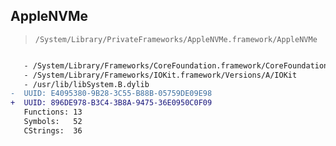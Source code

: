 ## AppleNVMe

> `/System/Library/PrivateFrameworks/AppleNVMe.framework/AppleNVMe`

```diff

   - /System/Library/Frameworks/CoreFoundation.framework/CoreFoundation
   - /System/Library/Frameworks/IOKit.framework/Versions/A/IOKit
   - /usr/lib/libSystem.B.dylib
-  UUID: E4095380-9B28-3C55-B88B-05759DE09E98
+  UUID: 896DE978-B3C4-3B8A-9475-36E0950C0F09
   Functions: 13
   Symbols:   52
   CStrings:  36

```
